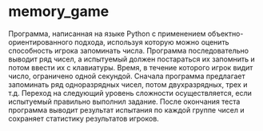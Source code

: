 # memory_game
Программа, написанная на языке Python с  применением  объектно-ориентированного  подхода, используя которую можно оценить способность игрока запоминать числа. Программа последовательно выводит ряд чисел, а испытуемый должен постараться их запомнить и потом ввести их с клавиатуры. Время, в течение которого игрок видит число, ограничено одной секундой. Сначала программа предлагает запоминать ряд одноразрядных чисел, потом двухразрядных, трех и т.д. Переход на следующий уровень сложности осуществляется,  если  испытуемый  правильно  выполнил  задание.  После окончания теста программа выводит результат испытания по каждой группе чисел и сохраняет статистику результатов игроков.

